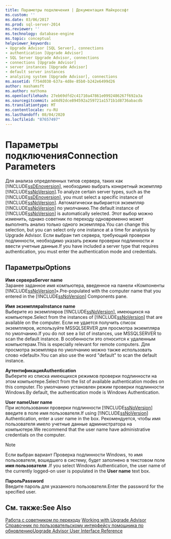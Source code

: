 ```yaml
---
title: Параметры подключения | Документация Майкрософт
ms.custom: ''
ms.date: 03/06/2017
ms.prod: sql-server-2014
ms.reviewer: ''
ms.technology: database-engine
ms.topic: conceptual
helpviewer_keywords:
- Upgrade Advisor [SQL Server], connections
- authentication [Upgrade Advisor]
- SQL Server Upgrade Advisor, connections
- connections [Upgrade Advisor]
- server instances [Upgrade Advisor]
- default server instances
- analyzing system [Upgrade Advisor], connections
ms.assetid: f754d038-637a-4d8e-85b0-b242e6499d26
author: mashamsft
ms.author: mathoma
ms.openlocfilehash: 27eb69dfd2c41710a47861e0992486267f692a3a
ms.sourcegitcommit: ad4d92dce894592a259721a1571b1d8736abacdb
ms.translationtype: MT
ms.contentlocale: ru-RU
ms.lasthandoff: 08/04/2020
ms.locfileid: "87657497"
---
```

# <a name="connection-parameters"></a><span data-ttu-id="b92fb-102">Параметры подключения</span><span class="sxs-lookup"><span data-stu-id="b92fb-102">Connection Parameters</span></span>
  <span data-ttu-id="b92fb-103">Для анализа определенных типов сервера, таких как [!INCLUDE[ssDEnoversion](../../includes/ssdenoversion-md.md)], необходимо выбрать конкретный экземпляр [!INCLUDE[ssNoVersion](../../includes/ssnoversion-md.md)].</span><span class="sxs-lookup"><span data-stu-id="b92fb-103">To analyze certain server types, such as the [!INCLUDE[ssDEnoversion](../../includes/ssdenoversion-md.md)], you must select a specific instance of [!INCLUDE[ssNoVersion](../../includes/ssnoversion-md.md)].</span></span> <span data-ttu-id="b92fb-104">Автоматически выбирается экземпляр [!INCLUDE[ssNoVersion](../../includes/ssnoversion-md.md)] по умолчанию.</span><span class="sxs-lookup"><span data-stu-id="b92fb-104">The default instance of [!INCLUDE[ssNoVersion](../../includes/ssnoversion-md.md)] is automatically selected.</span></span> <span data-ttu-id="b92fb-105">Этот выбор можно изменить, однако советник по переходу одновременно может выполнять анализ только одного экземпляра.</span><span class="sxs-lookup"><span data-stu-id="b92fb-105">You can change this selection, but you can select only one instance at a time for analysis by Upgrade Advisor.</span></span> <span data-ttu-id="b92fb-106">Если выбран тип сервера, требующий проверки подлинности, необходимо указать режим проверки подлинности и ввести учетные данные.</span><span class="sxs-lookup"><span data-stu-id="b92fb-106">If you have included a server type that requires authentication, you must enter the authentication mode and credentials.</span></span>  
  
## <a name="options"></a><span data-ttu-id="b92fb-107">Параметры</span><span class="sxs-lookup"><span data-stu-id="b92fb-107">Options</span></span>  
 <span data-ttu-id="b92fb-108">**Имя сервера**</span><span class="sxs-lookup"><span data-stu-id="b92fb-108">**Server name**</span></span>  
 <span data-ttu-id="b92fb-109">Заранее заданное имя компьютера, введенное на панели «Компоненты [!INCLUDE[ssNoVersion](../../includes/ssnoversion-md.md)]».</span><span class="sxs-lookup"><span data-stu-id="b92fb-109">Pre-populated with the computer name that you entered in the [!INCLUDE[ssNoVersion](../../includes/ssnoversion-md.md)] Components pane.</span></span>  
  
 <span data-ttu-id="b92fb-110">**Имя экземпляра**</span><span class="sxs-lookup"><span data-stu-id="b92fb-110">**Instance name**</span></span>  
 <span data-ttu-id="b92fb-111">Выберите из экземпляров [!INCLUDE[ssNoVersion](../../includes/ssnoversion-md.md)], имеющихся на компьютере.</span><span class="sxs-lookup"><span data-stu-id="b92fb-111">Select from the instances of [!INCLUDE[ssNoVersion](../../includes/ssnoversion-md.md)] that are available on the computer.</span></span> <span data-ttu-id="b92fb-112">Если не удается получить список экземпляров, используйте MSSQLSERVER для просмотра экземпляра по умолчанию.</span><span class="sxs-lookup"><span data-stu-id="b92fb-112">If you do not see a list of instances, use MSSQLSERVER to scan the default instance.</span></span> <span data-ttu-id="b92fb-113">В особенности это относится к удаленным компьютерам.</span><span class="sxs-lookup"><span data-stu-id="b92fb-113">This is especially relevant for remote computers.</span></span> <span data-ttu-id="b92fb-114">Для просмотра экземпляра по умолчанию можно также использовать слово «default».</span><span class="sxs-lookup"><span data-stu-id="b92fb-114">You can also use the word "default" to scan the default instance.</span></span>  
  
 <span data-ttu-id="b92fb-115">**Аутентификация**</span><span class="sxs-lookup"><span data-stu-id="b92fb-115">**Authentication**</span></span>  
 <span data-ttu-id="b92fb-116">Выберите из списка имеющихся режимов проверки подлинности на этом компьютере.</span><span class="sxs-lookup"><span data-stu-id="b92fb-116">Select from the list of available authentication modes on this computer.</span></span> <span data-ttu-id="b92fb-117">По умолчанию установлен режим проверки подлинности Windows.</span><span class="sxs-lookup"><span data-stu-id="b92fb-117">By default, the authentication mode is Windows Authentication.</span></span>  
  
 <span data-ttu-id="b92fb-118">**User name**</span><span class="sxs-lookup"><span data-stu-id="b92fb-118">**User name**</span></span>  
 <span data-ttu-id="b92fb-119">При использовании проверки подлинности [!INCLUDE[ssNoVersion](../../includes/ssnoversion-md.md)] введите в поле имя пользователя.</span><span class="sxs-lookup"><span data-stu-id="b92fb-119">If using [!INCLUDE[ssNoVersion](../../includes/ssnoversion-md.md)] Authentication, enter a user name in the box.</span></span> <span data-ttu-id="b92fb-120">Рекомендуется, чтобы имя пользователя имело учетные данные администратора на компьютере.</span><span class="sxs-lookup"><span data-stu-id="b92fb-120">We recommend that the user name have administrative credentials on the computer.</span></span>  
  
> [!NOTE]  
>  <span data-ttu-id="b92fb-121">Если выбран вариант Проверка подлинности Windows, то имя пользователя, вошедшего в систему, будет заполнено в текстовом поле **имя пользователя** .</span><span class="sxs-lookup"><span data-stu-id="b92fb-121">If you select Windows Authentication, the user name of the currently logged-on user is populated in the **User name** text box.</span></span>  
  
 <span data-ttu-id="b92fb-122">**Пароль**</span><span class="sxs-lookup"><span data-stu-id="b92fb-122">**Password**</span></span>  
 <span data-ttu-id="b92fb-123">Введите пароль для указанного пользователя.</span><span class="sxs-lookup"><span data-stu-id="b92fb-123">Enter the password for the specified user.</span></span>  
  
## <a name="see-also"></a><span data-ttu-id="b92fb-124">См. также:</span><span class="sxs-lookup"><span data-stu-id="b92fb-124">See Also</span></span>  
 <span data-ttu-id="b92fb-125">[Работа с советником по переходу](../../../2014/sql-server/install/working-with-upgrade-advisor.md) </span><span class="sxs-lookup"><span data-stu-id="b92fb-125">[Working with Upgrade Advisor](../../../2014/sql-server/install/working-with-upgrade-advisor.md) </span></span>  
 [<span data-ttu-id="b92fb-126">Справочник по пользовательскому интерфейсу помощника по обновлению</span><span class="sxs-lookup"><span data-stu-id="b92fb-126">Upgrade Advisor User Interface Reference</span></span>](../../../2014/sql-server/install/upgrade-advisor-user-interface-reference.md)  
  
  
